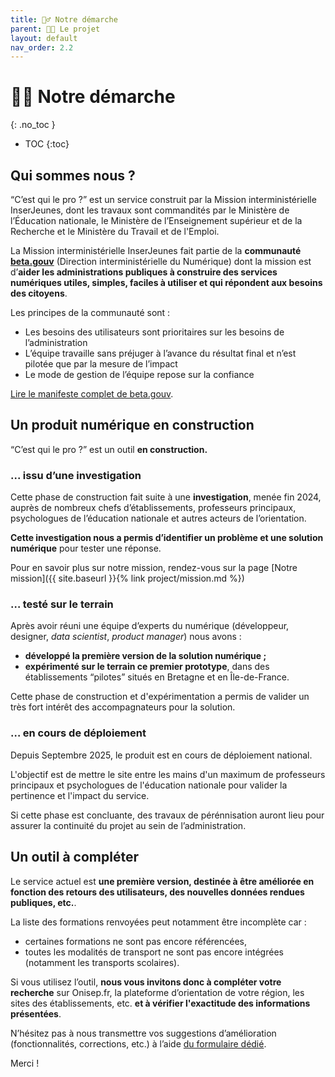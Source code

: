 ```yaml
---
title: 👷‍♂️ Notre démarche
parent: 🧑‍🔬 Le projet
layout: default
nav_order: 2.2
---
```


# 👷‍♂️ Notre démarche
{: .no_toc }

- TOC
{:toc}

## Qui sommes nous ?

“C’est qui le pro ?” est un service construit par la Mission interministérielle InserJeunes, dont les travaux sont commandités par le Ministère de l’Éducation nationale, le Ministère de l’Enseignement supérieur et de la Recherche et le Ministère du Travail et de l'Emploi.

La Mission interministérielle InserJeunes fait partie de la **communauté [beta.gouv](https://beta.gouv.fr/)** (Direction interministérielle du Numérique) dont la mission est d’**aider les administrations publiques à construire des services numériques utiles, simples, faciles à utiliser et qui répondent aux besoins des citoyens**.

Les principes de la communauté sont :

- Les besoins des utilisateurs sont prioritaires sur les besoins de l’administration
- L’équipe travaille sans préjuger à l’avance du résultat final et n’est pilotée que par la mesure de l’impact
- Le mode de gestion de l’équipe repose sur la confiance

[Lire le manifeste complet de beta.gouv](https://beta.gouv.fr/manifeste).

## Un produit numérique en construction

“C’est qui le pro ?” est un outil **en construction.**

### ... issu d’une investigation

Cette phase de construction fait suite à une **investigation**, menée fin 2024, auprès de nombreux chefs d’établissements, professeurs principaux, psychologues de l’éducation nationale et autres acteurs de l’orientation.

**Cette investigation nous a permis d’identifier un problème et une solution numérique** pour tester une réponse.

Pour en savoir plus sur notre mission, rendez-vous sur la page [Notre mission]({{ site.baseurl }}{% link project/mission.md %})

### … testé sur le terrain

Après avoir réuni une équipe d’experts du numérique (développeur, designer, *data scientist*, *product manager*) nous avons :

- **développé la première version de la solution numérique ;**
- **expérimenté sur le terrain ce premier prototype**, dans des établissements “pilotes” situés en Bretagne et en Île-de-France.

Cette phase de construction et d'expérimentation a permis de valider un très fort intérêt des accompagnateurs pour la solution.

### … en cours de déploiement

Depuis Septembre 2025, le produit est en cours de déploiement national.

L'objectif est de mettre le site entre les mains d'un maximum de professeurs principaux et psychologues de l'éducation nationale pour valider la pertinence et l'impact du service.

Si cette phase est concluante, des travaux de pérénnisation auront lieu pour assurer la continuité du projet au sein de l’administration.

## Un outil à compléter

Le service actuel est **une première version, destinée à être améliorée en fonction des retours des utilisateurs, des nouvelles données rendues publiques, etc.**.

La liste des formations renvoyées peut notamment être incomplète car :

- certaines formations ne sont pas encore référencées,
- toutes les modalités de transport ne sont pas encore intégrées (notamment les transports scolaires).

Si vous utilisez l’outil, **nous vous invitons donc à compléter votre recherche** sur Onisep.fr, la plateforme d’orientation de votre région, les sites des établissements, etc. **et à vérifier l'exactitude des informations présentées**.

N’hésitez pas à nous transmettre vos suggestions d’amélioration (fonctionnalités, corrections, etc.) à l’aide [du formulaire dédié](https://tally.so/r/wz0AOR).

Merci !